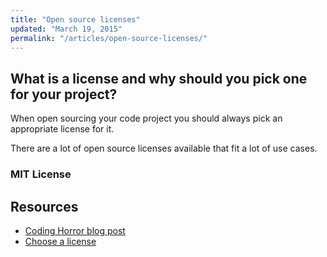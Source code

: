 ```yaml
---
title: "Open source licenses"
updated: "March 19, 2015"
permalink: "/articles/open-source-licenses/"
---
```


## What is a license and why should you pick one for your project?

When open sourcing your code project you should always pick an appropriate license for it.

There are a lot of open source licenses available that fit a lot of use cases.

### MIT License

## Resources

* [Coding Horror blog post](http://blog.codinghorror.com/pick-a-license-any-license/)
* [Choose a license](http://choosealicense.com/)
